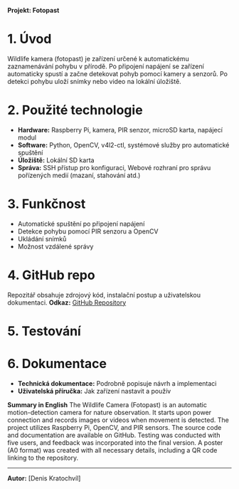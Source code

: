 **Projekt: Fotopast**

# 1. Úvod
Wildlife kamera (fotopast) je zařízení určené k automatickému zaznamenávání pohybu v přírodě. Po připojení napájení se zařízení automaticky spustí a začne detekovat pohyb pomocí kamery a senzorů. Po detekci pohybu uloží snímky nebo video na lokální úložiště.

# 2. Použité technologie
- **Hardware:** Raspberry Pi, kamera, PIR senzor, microSD karta, napájecí modul
- **Software:** Python, OpenCV, v4l2-ctl, systémové služby pro automatické spuštění
- **Úložiště:** Lokální SD karta
- **Správa:** SSH přístup pro konfiguraci, Webové rozhraní pro správu pořízených medií (mazaní, stahování atd.)

# 3. Funkčnost
- Automatické spuštění po připojení napájení
- Detekce pohybu pomocí PIR senzoru a OpenCV
- Ukládání snímků
- Možnost vzdálené správy

# 4. GitHub repo
Repozitář obsahuje zdrojový kód, instalační postup a uživatelskou dokumentaci.
**Odkaz:** [GitHub Repository](https://github.com/example/fotopast)

# 5. Testování

# 6. Dokumentace
- **Technická dokumentace:** Podrobně popisuje návrh a implementaci
- **Uživatelská příručka:** Jak zařízení nastavit a použív
  
**Summary in English**
The Wildlife Camera (Fotopast) is an automatic motion-detection camera for nature observation. It starts upon power connection and records images or videos when movement is detected. The project utilizes Raspberry Pi, OpenCV, and PIR sensors. The source code and documentation are available on GitHub. Testing was conducted with five users, and feedback was incorporated into the final version. A poster (A0 format) was created with all necessary details, including a QR code linking to the repository.

---

**Autor:** [Denis Kratochvíl]

